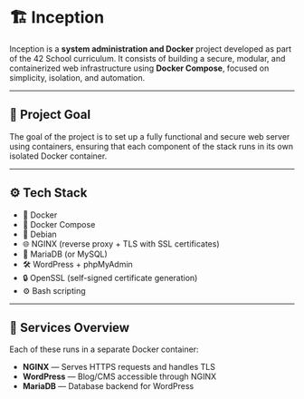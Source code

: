 # 🏗️ Inception

Inception is a **system administration and Docker** project developed as part of the 42 School curriculum. It consists of building a secure, modular, and containerized web infrastructure using **Docker Compose**, focused on simplicity, isolation, and automation.

---

## 🎯 Project Goal

The goal of the project is to set up a fully functional and secure web server using containers, ensuring that each component of the stack runs in its own isolated Docker container.

---

## ⚙️ Tech Stack

- 🐳 Docker
- 🧱 Docker Compose
- 🐧 Debian
- 🌐 NGINX (reverse proxy + TLS with SSL certificates)
- 🐘 MariaDB (or MySQL)
- 🛠️ WordPress + phpMyAdmin
- 🔒 OpenSSL (self-signed certificate generation)
- ⚙️ Bash scripting

---

## 🚀 Services Overview

Each of these runs in a separate Docker container:

- **NGINX** — Serves HTTPS requests and handles TLS
- **WordPress** — Blog/CMS accessible through NGINX
- **MariaDB** — Database backend for WordPress
